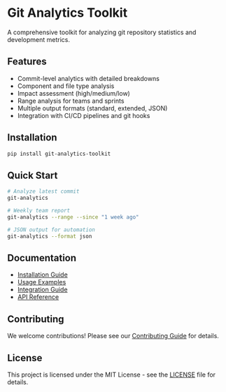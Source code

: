 # Git Analytics Toolkit

A comprehensive toolkit for analyzing git repository statistics and development metrics.

## Features

- Commit-level analytics with detailed breakdowns
- Component and file type analysis
- Impact assessment (high/medium/low)
- Range analysis for teams and sprints
- Multiple output formats (standard, extended, JSON)
- Integration with CI/CD pipelines and git hooks

## Installation

```bash
pip install git-analytics-toolkit
```

## Quick Start

```bash
# Analyze latest commit
git-analytics

# Weekly team report
git-analytics --range --since "1 week ago"

# JSON output for automation
git-analytics --format json
```

## Documentation

- [Installation Guide](docs/installation.md)
- [Usage Examples](docs/usage.md)
- [Integration Guide](docs/integrations.md)
- [API Reference](docs/api-reference.md)

## Contributing

We welcome contributions! Please see our [Contributing Guide](CONTRIBUTING.md) for details.

## License

This project is licensed under the MIT License - see the [LICENSE](LICENSE) file for details.
